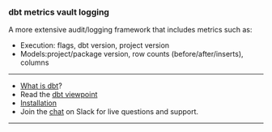### dbt metrics vault logging

A more extensive audit/logging framework that includes metrics such as:
- Execution: flags, dbt version, project version
- Models:project/package version, row counts (before/after/inserts), columns

---
- [What is dbt](https://dbt.readme.io/docs/overview)?
- Read the [dbt viewpoint](https://dbt.readme.io/docs/viewpoint)
- [Installation](https://dbt.readme.io/docs/installation)
- Join the [chat](http://ac-slackin.herokuapp.com/) on Slack for live questions and support.

---
